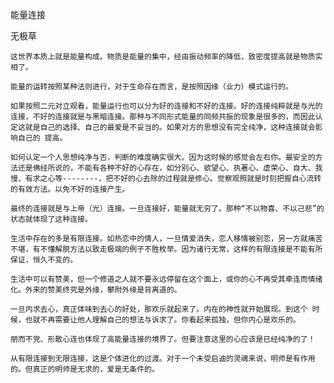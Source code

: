 能量连接

无极草


    这世界本质上就是能量构成。物质是能量的集中，经由振动频率的降低，致密度提高就是物质实相了。

    能量的运转按照某种法则进行，对于生命存在而言，是按照因缘（业力）模式运行的。

    如果按照二元对立观看，能量运行也可以分为好的连接和不好的连接。好的连接纯粹就是与光的连接，不好的连接就是与黑暗连接。那种与不同形式能量的同频共振的现象是很多的，而因此认定这就是自己的选择、自己的最爱是不妥当的。如果对方的思想没有完全纯净，这种连接就会影响自己的 提高。

    如何认定一个人思想纯净与否，判断的难度确实很大。因为这时候的感觉会左右你。最安全的方法还是佛经所说的，不能有各种不好的心存在，如分别心、欲望心、执著心、虚荣心、自大、我慢、有求之心等--------，把不好的心去除的过程就是修心。觉察观照就是时刻把握自心流转的有效方法。以免不好的连接产生。

    最终的连接就是与上帝（光）连接。一旦连接好，能量就无穷了。那种“不以物喜、不以己悲”的状态就体现了这种连接。

    生活中存在的多是有限连接。如热恋中的情人，一旦情爱消失，恋人移情被别恋，另一方就痛苦不堪，有不懂解脱方法以致走极端的例子不胜枚举。因为诸行无常，这样的有限连接是不能有所保证，恒久不变的。

    生活中可以有赞美，但一个修道之人就不要永远停留在这个面上，或你的心不再受其牵连而情绪化。外来的赞美终究是外缘，攀附外缘是背离道的。
      
    一旦内求去心，真正体味到去心的好处，那欢乐就起来了。内在的神性就开始展现。到这个 时候，也就不再需要让他人理解自己的想法与诉求了。你看起来孤独，但你内心是欢乐的。

    朋而不党、形散心连也体现了高能量连接的境界了。但要注意这里的心应该是已经纯净的了！

    从有限连接到无限连接，这是个体进化的过渡。对于一个未受启迪的灵魂来说，明师是有作用的。但真正的明师是无求的，爱是无条件的。



